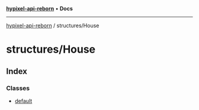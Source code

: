 [**hypixel-api-reborn**](../../README.md) • **Docs**

***

[hypixel-api-reborn](../../modules.md) / structures/House

# structures/House

## Index

### Classes

- [default](classes/default.md)
